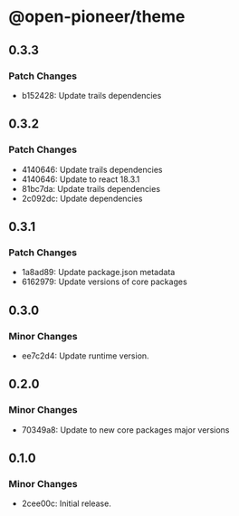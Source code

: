 # @open-pioneer/theme

## 0.3.3

### Patch Changes

-   b152428: Update trails dependencies

## 0.3.2

### Patch Changes

-   4140646: Update trails dependencies
-   4140646: Update to react 18.3.1
-   81bc7da: Update trails dependencies
-   2c092dc: Update dependencies

## 0.3.1

### Patch Changes

-   1a8ad89: Update package.json metadata
-   6162979: Update versions of core packages

## 0.3.0

### Minor Changes

-   ee7c2d4: Update runtime version.

## 0.2.0

### Minor Changes

-   70349a8: Update to new core packages major versions

## 0.1.0

### Minor Changes

-   2cee00c: Initial release.
